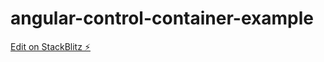 # angular-control-container-example

[Edit on StackBlitz ⚡️](https://stackblitz.com/edit/angular-2gku6k)
